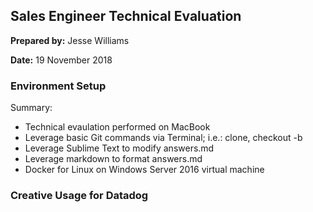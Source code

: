 ## Sales Engineer Technical Evaluation

**Prepared by:** Jesse Williams

**Date:** 19 November 2018

### Environment Setup

Summary:

* Technical evaulation performed on MacBook
* Leverage basic Git commands via Terminal; i.e.: clone, checkout -b
* Leverage Sublime Text to modify answers.md
* Leverage markdown to format answers.md 
* Docker for Linux on Windows Server 2016 virtual machine

### Creative Usage for Datadog


